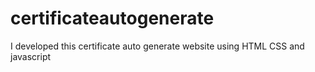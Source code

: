 # certificateautogenerate
I developed this certificate auto generate  website using HTML CSS and javascript
